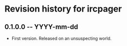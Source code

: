 # Revision history for ircpager

## 0.1.0.0  -- YYYY-mm-dd

* First version. Released on an unsuspecting world.
